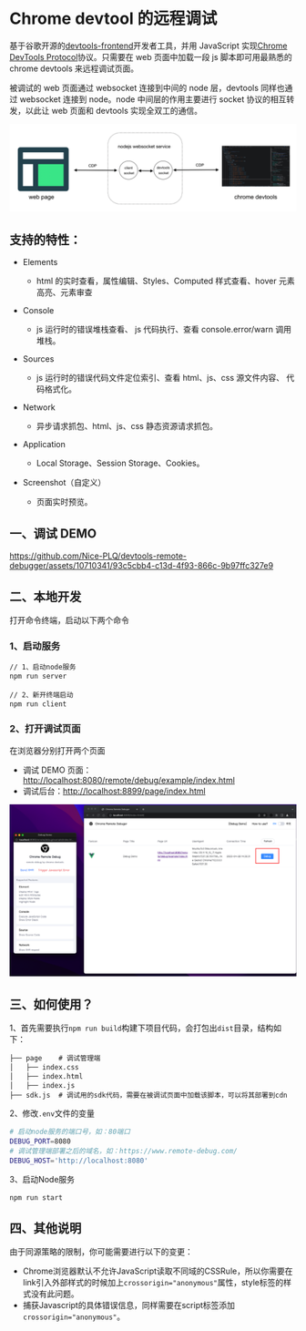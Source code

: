 # Chrome devtool 的远程调试

基于谷歌开源的[devtools-frontend](https://github.com/ChromeDevTools/devtools-frontend)开发者工具，并用 JavaScript 实现[Chrome DevTools Protocol](https://chromedevtools.github.io/devtools-protocol/)协议。只需要在 web 页面中加载一段 js 脚本即可用最熟悉的 chrome devtools 来远程调试页面。

被调试的 web 页面通过 websocket 连接到中间的 node 层，devtools 同样也通过 websocket 连接到 node。node 中间层的作用主要进行 socket 协议的相互转发，以此让 web 页面和 devtools 实现全双工的通信。

![](./images/img.png)

## 支持的特性：

- Elements
  - html 的实时查看，属性编辑、Styles、Computed 样式查看、hover 元素高亮、元素审查
- Console

  - js 运行时的错误堆栈查看、 js 代码执行、查看 console.error/warn
    调用堆栈。

- Sources

  - js 运行时的错误代码文件定位索引、查看 html、js、css 源文件内容、
    代码格式化。

- Network

  - 异步请求抓包、html、js、css 静态资源请求抓包。

- Application
  - Local Storage、Session Storage、Cookies。
- Screenshot（自定义）
  - 页面实时预览。

## 一、调试 DEMO

https://github.com/Nice-PLQ/devtools-remote-debugger/assets/10710341/93c5cbb4-c13d-4f93-866c-9b97ffc327e9

## 二、本地开发

打开命令终端，启动以下两个命令

### 1、启动服务

```
// 1、启动node服务
npm run server

// 2、新开终端启动
npm run client
```

### 2、打开调试页面

在浏览器分别打开两个页面

- 调试 DEMO 页面：[http://localhost:8080/remote/debug/example/index.html](http://localhost:8080/remote/debug/example/index.html)
- 调试后台：[http://localhost:8899/page/index.html](http://localhost:8899/page/index.html)

![](./images/img2.png)

## 三、如何使用？

1、首先需要执行`npm run build`构建下项目代码，会打包出`dist`目录，结构如下：
```
├── page    # 调试管理端
│   ├── index.css
│   ├── index.html
│   ├── index.js
├── sdk.js  # 调试用的sdk代码，需要在被调试页面中加载该脚本，可以将其部署到cdn
```

2、修改`.env`文件的变量

```sh
# 启动node服务的端口号，如：80端口
DEBUG_PORT=8080
# 调试管理端部署之后的域名，如：https://www.remote-debug.com/
DEBUG_HOST='http://localhost:8080'
```

3、启动Node服务
```sh
npm run start
```

## 四、其他说明
由于同源策略的限制，你可能需要进行以下的变更：
- Chrome浏览器默认不允许JavaScript读取不同域的CSSRule，所以你需要在link引入外部样式的时候加上`crossorigin="anonymous"`属性，style标签的样式没有此问题。
- 捕获Javascript的具体错误信息，同样需要在script标签添加`crossorigin="anonymous"`。
